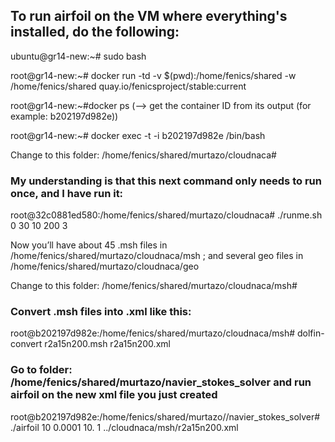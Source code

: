 ## To run airfoil on the VM where everything's installed, do the following:


ubuntu@gr14-new:~# sudo bash


root@gr14-new:~# docker run -td -v $(pwd):/home/fenics/shared -w /home/fenics/shared quay.io/fenicsproject/stable:current


root@gr14-new:~#docker ps   (—> get the container ID  from its output (for example: b202197d982e))


root@gr14-new:~# docker exec -t -i b202197d982e /bin/bash


Change to this folder: /home/fenics/shared/murtazo/cloudnaca# 


### My understanding is that this next command only needs to run once, and I have run it:

root@32c0881ed580:/home/fenics/shared/murtazo/cloudnaca#       ./runme.sh 0 30 10 200 3


Now you’ll have about 45 .msh files in /home/fenics/shared/murtazo/cloudnaca/msh ; and several  geo files in /home/fenics/shared/murtazo/cloudnaca/geo


Change to this folder:  /home/fenics/shared/murtazo/cloudnaca/msh#  


### Convert .msh files into .xml like this:
root@b202197d982e:/home/fenics/shared/murtazo/cloudnaca/msh#    dolfin-convert r2a15n200.msh r2a15n200.xml   


### Go to folder: /home/fenics/shared/murtazo/navier_stokes_solver and  run  airfoil on the new xml file you just created


root@b202197d982e:/home/fenics/shared/murtazo//navier_stokes_solver#  ./airfoil  10 0.0001 10. 1 ../cloudnaca/msh/r2a15n200.xml

